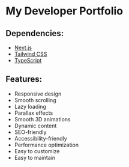 # My Developer Portfolio

<html lang="en" suppressHydrationWarning></html>

## Dependencies:

- [Next.js](https://nextjs.org/)
- [Tailwind CSS](https://tailwindcss.com/)
- [TypeScript](https://www.typescriptlang.org/)

## Features:

- Responsive design
- Smooth scrolling
- Lazy loading
- Parallax effects
- Smooth 3D animations
- Dynamic content
- SEO-friendly
- Accessibility-friendly
- Performance optimization
- Easy to customize
- Easy to maintain
